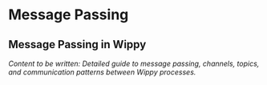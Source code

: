 # Message Passing

<!-- Metadata -->
<!-- 
Topic: Inter-Process Communication
Type: Conceptual and Practical Guide
Audience: Developers Learning Actor Model
Estimated Reading Time: 45 minutes
Prerequisites: Processes & PIDs understanding
-->

<!-- Content Plan -->
<!--
Comprehensive guide to message passing in Wippy:
- Message structure and topics
- Synchronous vs asynchronous messaging
- Channel-based communication
- Inbox and topic-specific listeners
- Message routing and delivery guarantees
- Error handling in message passing
- Performance considerations
- Practical patterns and examples

Should establish mastery of Wippy's communication mechanisms.
-->

## Message Passing in Wippy

*Content to be written: Detailed guide to message passing, channels, topics, and communication patterns between Wippy processes.*
